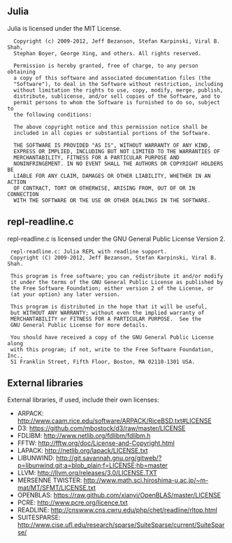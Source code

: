 ## Julia

Julia is licensed under the MIT License.

      Copyright (c) 2009-2012, Jeff Bezanson, Stefan Karpinski, Viral B. Shah, 
      Stephan Boyer, George Xing, and others. All rights reserved.

      Permission is hereby granted, free of charge, to any person obtaining
      a copy of this software and associated documentation files (the
      "Software"), to deal in the Software without restriction, including
      without limitation the rights to use, copy, modify, merge, publish,
      distribute, sublicense, and/or sell copies of the Software, and to
      permit persons to whom the Software is furnished to do so, subject to
      the following conditions:

      The above copyright notice and this permission notice shall be
      included in all copies or substantial portions of the Software.

      THE SOFTWARE IS PROVIDED "AS IS", WITHOUT WARRANTY OF ANY KIND,
      EXPRESS OR IMPLIED, INCLUDING BUT NOT LIMITED TO THE WARRANTIES OF
      MERCHANTABILITY, FITNESS FOR A PARTICULAR PURPOSE AND
      NONINFRINGEMENT. IN NO EVENT SHALL THE AUTHORS OR COPYRIGHT HOLDERS BE
      LIABLE FOR ANY CLAIM, DAMAGES OR OTHER LIABILITY, WHETHER IN AN ACTION
      OF CONTRACT, TORT OR OTHERWISE, ARISING FROM, OUT OF OR IN CONNECTION
      WITH THE SOFTWARE OR THE USE OR OTHER DEALINGS IN THE SOFTWARE.

## repl-readline.c

repl-readline.c is licensed under the GNU General Public License Version 2.

     repl-readline.c: Julia REPL with readline support.
     Copyright (C) 2009-2012, Jeff Bezanson, Stefan Karpinski, Viral B. Shah.

     This program is free software; you can redistribute it and/or modify
     it under the terms of the GNU General Public License as published by
     the Free Software Foundation; either version 2 of the License, or
     (at your option) any later version.

     This program is distributed in the hope that it will be useful,
     but WITHOUT ANY WARRANTY; without even the implied warranty of
     MERCHANTABILITY or FITNESS FOR A PARTICULAR PURPOSE.  See the
     GNU General Public License for more details.

     You should have received a copy of the GNU General Public License along
     with this program; if not, write to the Free Software Foundation, Inc.,
     51 Franklin Street, Fifth Floor, Boston, MA 02110-1301 USA.

## External libraries

External libraries, if used, include their own licenses:

- ARPACK: 	       http://www.caam.rice.edu/software/ARPACK/RiceBSD.txt#LICENSE
- D3:                  https://github.com/mbostock/d3/raw/master/LICENSE
- FDLIBM:              http://www.netlib.org/fdlibm/fdlibm.h
- FFTW:                http://fftw.org/doc/License-and-Copyright.html
- LAPACK:              http://netlib.org/lapack/LICENSE.txt
- LIBUNWIND:           http://git.savannah.gnu.org/gitweb/?p=libunwind.git;a=blob_plain;f=LICENSE;hb=master
- LLVM:                http://llvm.org/releases/3.0/LICENSE.TXT
- MERSENNE TWISTER:    http://www.math.sci.hiroshima-u.ac.jp/~m-mat/MT/SFMT/LICENSE.txt
- OPENBLAS:            https://raw.github.com/xianyi/OpenBLAS/master/LICENSE
- PCRE:                http://www.pcre.org/licence.txt
- READLINE:            http://cnswww.cns.cwru.edu/php/chet/readline/rltop.html
- SUITESPARSE:         http://www.cise.ufl.edu/research/sparse/SuiteSparse/current/SuiteSparse/
